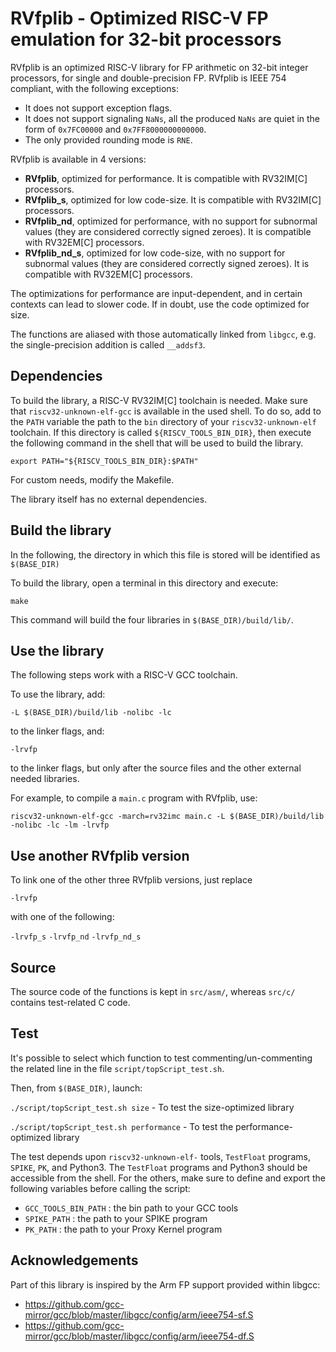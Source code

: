 # RVfplib - Optimized RISC-V FP emulation for 32-bit processors #
RVfplib is an optimized RISC-V library for FP arithmetic on 32-bit integer processors, for single and double-precision FP.
RVfplib is IEEE 754 compliant, with the following exceptions:
  - It does not support exception flags.
  - It does not support signaling `NaNs`, all the produced `NaNs` are quiet in the form of `0x7FC00000` and `0x7FF8000000000000`.
  - The only provided rounding mode is `RNE`.

RVfplib is available in 4 versions:
 - **RVfplib**, optimized for performance. It is compatible with RV32IM[C] processors.
 - **RVfplib_s**, optimized for low code-size. It is compatible with RV32IM[C] processors.
 - **RVfplib_nd**, optimized for performance, with no support for subnormal values (they are considered correctly signed zeroes). It is compatible with RV32EM[C] processors.
 - **RVfplib_nd_s**, optimized for low code-size, with no support for subnormal values (they are considered correctly signed zeroes). It is compatible with RV32EM[C] processors.

The optimizations for performance are input-dependent, and in certain contexts can lead to slower code. If in doubt, use the code optimized for size.

The functions are aliased with those automatically linked from `libgcc`, e.g. the single-precision addition is called `__addsf3`.

## Dependencies ##
To build the library, a RISC-V RV32IM[C] toolchain is needed. Make sure that ``riscv32-unknown-elf-gcc`` is available in the used shell.
To do so, add to the ``PATH`` variable the path to the ``bin`` directory of your ``riscv32-unknown-elf`` toolchain. If this directory is called ``${RISCV_TOOLS_BIN_DIR}``, then execute the following command in the shell that will be used to build the library.

`export PATH="${RISCV_TOOLS_BIN_DIR}:$PATH"`

For custom needs, modify the Makefile.

The library itself has no external dependencies.

## Build the library ##
In the following, the directory in which this file is stored will be identified as `$(BASE_DIR)`

To build the library, open a terminal in this directory and execute:

``make``

This command will build the four libraries in `$(BASE_DIR)/build/lib/`.

## Use the library ##
The following steps work with a RISC-V GCC toolchain.

To use the library, add:

``-L $(BASE_DIR)/build/lib -nolibc -lc``

to the linker flags, and:

``-lrvfp``

to the linker flags, but only after the source files and the other external needed libraries.

For example, to compile a `main.c` program with RVfplib, use:

``riscv32-unknown-elf-gcc -march=rv32imc main.c -L $(BASE_DIR)/build/lib -nolibc -lc -lm -lrvfp``

## Use another RVfplib version ##
To link one of the other three RVfplib versions, just replace

``-lrvfp``

with one of the following:

``-lrvfp_s``
``-lrvfp_nd``
``-lrvfp_nd_s``

## Source ##
The source code of the functions is kept in `src/asm/`, whereas `src/c/` contains test-related C code.

## Test ##
It's possible to select which function to test commenting/un-commenting the related line in the file `script/topScript_test.sh`.

Then, from `$(BASE_DIR)`, launch:

``./script/topScript_test.sh size`` - To test the size-optimized library

``./script/topScript_test.sh performance`` - To test the performance-optimized library

The test depends upon `riscv32-unknown-elf-` tools, `TestFloat` programs, `SPIKE`, `PK`, and Python3. The `TestFloat` programs and Python3 should be accessible from the shell. For the others, make sure to define and export the following variables before calling the script:

- `GCC_TOOLS_BIN_PATH` : the bin path to your GCC tools
- `SPIKE_PATH` : the path to your SPIKE program
- `PK_PATH` : the path to your Proxy Kernel program

## Acknowledgements ##
Part of this library is inspired by the Arm FP support provided within libgcc:
  - https://github.com/gcc-mirror/gcc/blob/master/libgcc/config/arm/ieee754-sf.S
  - https://github.com/gcc-mirror/gcc/blob/master/libgcc/config/arm/ieee754-df.S
